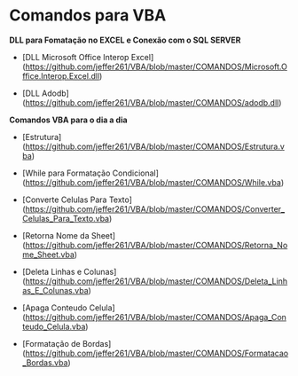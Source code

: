 # Comandos para VBA


**DLL para Fomatação no EXCEL e Conexão com o SQL SERVER**

- [DLL Microsoft Office Interop Excel] (https://github.com/jeffer261/VBA/blob/master/COMANDOS/Microsoft.Office.Interop.Excel.dll)

- [DLL Adodb] (https://github.com/jeffer261/VBA/blob/master/COMANDOS/adodb.dll)

**Comandos VBA para o dia a dia**

- [Estrutura] (https://github.com/jeffer261/VBA/blob/master/COMANDOS/Estrutura.vba)

- [While para Formatação Condicional] (https://github.com/jeffer261/VBA/blob/master/COMANDOS/While.vba)

- [Converte Celulas Para Texto] (https://github.com/jeffer261/VBA/blob/master/COMANDOS/Converter_Celulas_Para_Texto.vba)

- [Retorna Nome da Sheet] (https://github.com/jeffer261/VBA/blob/master/COMANDOS/Retorna_Nome_Sheet.vba)

- [Deleta Linhas e Colunas] (https://github.com/jeffer261/VBA/blob/master/COMANDOS/Deleta_Linhas_E_Colunas.vba)

- [Apaga Conteudo Celula] (https://github.com/jeffer261/VBA/blob/master/COMANDOS/Apaga_Conteudo_Celula.vba)

- [Formatação de Bordas] (https://github.com/jeffer261/VBA/blob/master/COMANDOS/Formatacao_Bordas.vba)

